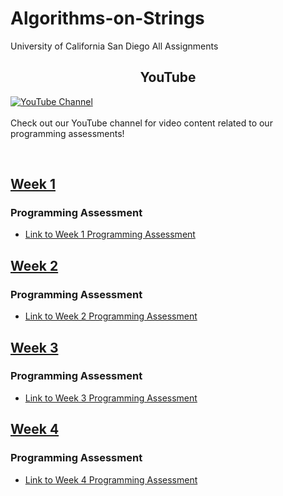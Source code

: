 # Algorithms-on-Strings

University of California San Diego All Assignments

## <div align="center">YouTube</div>

[![YouTube Channel](/img/07Susahnt.gif)](https://www.youtube.com/07Sushant.)
<br>
<br>
Check out our YouTube channel for video content related to our programming assessments!


<br>

## [Week 1](/Dynamic%20Programming,%20Greedy%20Algorithms/Week%201/Week%201/)

### Programming Assessment
- [Link to Week 1 Programming Assessment](/Dynamic%20Programming,%20Greedy%20Algorithms/Week%201/Week%201/README.md)

## [Week 2](/Dynamic%20Programming,%20Greedy%20Algorithms/Week%201/Week%202/)

### Programming Assessment
- [Link to Week 2 Programming Assessment](/Dynamic%20Programming,%20Greedy%20Algorithms/Week%201/Week%202/README.md)

## [Week 3](/Dynamic%20Programming,%20Greedy%20Algorithms/Week%201/Week%203/)

### Programming Assessment
- [Link to Week 3 Programming Assessment](/Dynamic%20Programming,%20Greedy%20Algorithms/Week%201/Week%203/README.md)

## [Week 4](/Dynamic%20Programming,%20Greedy%20Algorithms/Week%201/Week%204/)

### Programming Assessment
- [Link to Week 4 Programming Assessment](/Dynamic%20Programming,%20Greedy%20Algorithms/Week%201/Week%204/README.md)
